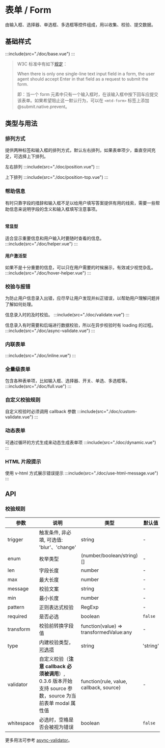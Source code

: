 <style lang="scss">
  .demo-mtd-form-helper {
    font-size: 12px;
    color: #ADADAD;
    margin-left: 12px;
  }
  .demo-form-tooltip{
    margin-left: 12px;
  }
  .demo-form{
    .mtd-form {
      display: inline-block;
    }
  }
  .demo-form-title{
    text-align: left;
    font-size: 12px;
    color: #999
  }
</style>
# 表单 / Form
由输入框、选择器、单选框、多选框等控件组成，用以收集、校验、提交数据。
## 基础样式
:::include(src="./doc/base.vue")
:::

> W3C 标准中有如下[规定](https://www.w3.org/MarkUp/html-spec/html-spec_8.html#SEC8.2)：
>
> When there is only one single-line text input field in a form, the user agent should accept Enter in that field as a request to submit the form.
>
>即：当一个 form 元素中只有一个输入框时，在该输入框中按下回车应提交该表单。如果希望阻止这一默认行为，可以在 ```<mtd-form>``` 标签上添加 @submit.native.prevent。

## 类型与用法
### 排列方式 <design-tag></design-tag>
提供两种标签和输入框的排列方式，默认左右排列，如果表单项少，垂直空间充足，可选择上下排列。

左右排列
:::include(src="./doc/position.vue")
:::

上下排列
:::include(src="./doc/position-top.vue")
:::

### 帮助信息
有时只靠字段的措辞和输入框不足以给用户填写答案提供有用的线索，需要一些帮助信息来说明字段的含义和输入框填写注意事项。
<br />
<br />
#### 常显型
适合显示重要信息和用户输入时要随时查看的信息。
:::include(src="./doc/helper.vue")
:::

#### 用户激活型
如果不是十分重要的信息，可以只在用户需要的时候展示，有效减少视觉杂乱。
:::include(src="./doc/hover-helper.vue")
:::

<!-- #### 系统自动激活型
在输入框获取焦点时自动展示帮助信息

:::demo
```html
<mtd-form :rules="ruleCustom" :model="formCustom">
  <mtd-form-item label="用户名"
    prop="username"
    validatePlacement="right"
    helper="只能输入中文"
    :isAutoActived="true"
    helperPlacement="top">
    <mtd-input type="text" v-model="formCustom.username"></mtd-input>
  </mtd-form-item>
  <mtd-form-item label="密码"
    prop="password"
    validatePlacement="right"
    helper="6-16个字符，请使用字母加数字的组合密码，不能包含*@#等符号"
    :isAutoActived="true"
    helperPlacement="bottom">
    <mtd-input type="text" v-model="formCustom.password"></mtd-input>
  </mtd-form-item>
</mtd-form>
```
::: -->

### 校验与报错
为防止用户信息录入出错，应尽早让用户发现并纠正错误，以帮助用户理解问题并了解如何处理。

信息录入时的及时校验。
:::include(src="./doc/validate.vue")
:::

信息录入有时需要和后端进行数据校验，所以在异步校验时有 loading 的过程。
:::include(src="./doc/async-validate.vue")
:::

### 内联表单
:::include(src="./doc/inline.vue")
:::

### 全量级表单
包含各种表单项，比如输入框、选择器、开关、单选、多选框等。
:::include(src="./doc/full.vue")
:::

### 自定义校验规则
自定义校验时必须调用 callback 参数
:::include(src="./doc/custom-validate.vue")
:::

### 动态表单
可通过循环的方式生成来动态生成表单项
:::include(src="./doc/dynamic.vue")
:::

### HTML 片段提示
使用 v-html 方式展示错误提示
:::include(src="./doc/use-html-message.vue")
:::

## API
<api-doc name="Form" :doc="require('./api.json')"></api-doc>

### 校验规则
| 参数 | 说明 | 类型 | 默认值 |
| --- | --- | --- | --- |
| trigger | 触发条件, 非必填, 可选值: 'blur'、'change'  | string | - |
| enum | 枚举类型 | (number/boolean/string)[] | - |
| len | 字段长度 | number | - |
| max | 最大长度 | number | - |
| message | 校验文案 | string | - |
| min | 最小长度 | number | - |
| pattern | 正则表达式校验 | RegExp | - |
| required | 是否必选 | boolean | `false` |
| transform | 校验前转换字段值 | function(value) => transformedValue:any | - |
| type | 内建校验类型，[可选项](https://github.com/yiminghe/async-validator#type) | string | 'string' |
| validator | 自定义校验（**注意 callback 必须被调用**）, 0.3.6 版本开始支持 source 参数，source 为当前表单 modal 属性值 | function(rule, value, callback, source) | - |
| whitespace | 必选时，空格是否会被视为错误 | boolean | `false` |

更多用法可参考 [async-validator](https://github.com/yiminghe/async-validator)。

<api-doc name="FormItem" :doc="require('../form-item/api.json')"></api-doc>
